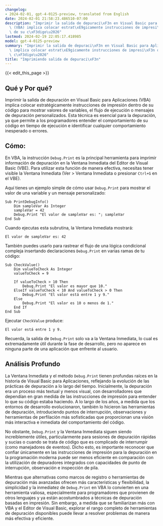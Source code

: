 ```yaml
---
changelog:
- 2024-02-01, gpt-4-0125-preview, translated from English
date: 2024-02-01 21:58:23.486510-07:00
description: "Imprimir la salida de depuraci\xF3n en Visual Basic para Aplicaciones\
  \ (VBA) implica colocar estrat\xE9gicamente instrucciones de impresi\xF3n dentro\
  \ de su c\xF3digo\u2026"
lastmod: 2024-02-19 22:05:17.418985
model: gpt-4-0125-preview
summary: "Imprimir la salida de depuraci\xF3n en Visual Basic para Aplicaciones (VBA)\
  \ implica colocar estrat\xE9gicamente instrucciones de impresi\xF3n dentro de su\
  \ c\xF3digo\u2026"
title: "Imprimiendo salida de depuraci\xF3n"
---
```


{{< edit_this_page >}}

## Qué y Por qué?
Imprimir la salida de depuración en Visual Basic para Aplicaciones (VBA) implica colocar estratégicamente instrucciones de impresión dentro de su código para mostrar valores de variables, el flujo de ejecución o mensajes de depuración personalizados. Esta técnica es esencial para la depuración, ya que permite a los programadores entender el comportamiento de su código en tiempo de ejecución e identificar cualquier comportamiento inesperado o errores.

## Cómo:
En VBA, la instrucción `Debug.Print` es la principal herramienta para imprimir información de depuración en la Ventana Inmediata del Editor de Visual Basic (VBE). Para utilizar esta función de manera efectiva, necesitas tener visible la Ventana Inmediata (Ver > Ventana Inmediata o presionar `Ctrl+G` en el VBE).

Aquí tienes un ejemplo simple de cómo usar `Debug.Print` para mostrar el valor de una variable y un mensaje personalizado:

```basic
Sub PrintDebugInfo()
    Dim sampleVar As Integer
    sampleVar = 42
    Debug.Print "El valor de sampleVar es: "; sampleVar
End Sub
```

Cuando ejecutas esta subrutina, la Ventana Inmediata mostrará:
```
El valor de sampleVar es: 42
```

También puedes usarlo para rastrear el flujo de una lógica condicional compleja insertando declaraciones `Debug.Print` en varias ramas de tu código:

```basic
Sub CheckValue()
    Dim valueToCheck As Integer
    valueToCheck = 9
    
    If valueToCheck > 10 Then
        Debug.Print "El valor es mayor que 10."
    ElseIf valueToCheck < 10 And valueToCheck > 0 Then
        Debug.Print "El valor está entre 1 y 9."
    Else
        Debug.Print "El valor es 10 o menos de 1."
    End If
End Sub
```

Ejecutar `CheckValue` produce:
```
El valor está entre 1 y 9.
```

Recuerda, la salida de `Debug.Print` solo va a la Ventana Inmediata, lo cual es extremadamente útil durante la fase de desarrollo, pero no aparece en ninguna parte de una aplicación que enfrente al usuario.

## Análisis Profundo
La Ventana Inmediata y el método `Debug.Print` tienen profundas raíces en la historia de Visual Basic para Aplicaciones, reflejando la evolución de las prácticas de depuración a lo largo del tiempo. Inicialmente, la depuración era un proceso más textual y menos visual, con desarrolladores que dependían en gran medida de las instrucciones de impresión para entender lo que su código estaba haciendo. A lo largo de los años, a medida que los entornos de desarrollo evolucionaron, también lo hicieron las herramientas de depuración, introduciendo puntos de interrupción, observaciones y herramientas de perfilación más sofisticadas que proporcionan una visión más interactiva e inmediata del comportamiento del código.

No obstante, `Debug.Print` y la Ventana Inmediata siguen siendo increíblemente útiles, particularmente para sesiones de depuración rápidas y sucias o cuando se trata de código que es complicado de interrumpir (como manejadores de eventos). Dicho esto, es importante reconocer que confiar únicamente en las instrucciones de impresión para la depuración en la programación moderna puede ser menos eficiente en comparación con la utilización de depuradores integrados con capacidades de punto de interrupción, observación e inspección de pila.

Mientras que alternativas como marcos de registro o herramientas de depuración más avanzadas ofrecen más características y flexibilidad, la simplicidad y la inmediatez de `Debug.Print` en VBA lo convierten en una herramienta valiosa, especialmente para programadores que provienen de otros lenguajes y ya están acostumbrados a técnicas de depuración basadas en impresión. Sin embargo, a medida que se familiarizan más con VBA y el Editor de Visual Basic, explorar el rango completo de herramientas de depuración disponibles puede llevar a resolver problemas de manera más efectiva y eficiente.
